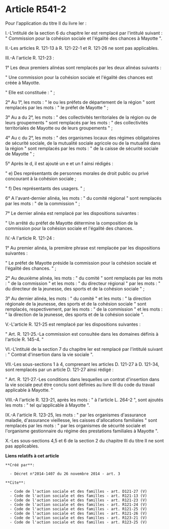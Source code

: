 # Article R541-2

Pour l'application du titre II du livre Ier : 

I.-L'intitulé de la section 6 du chapitre Ier est remplacé par l'intitulé suivant : " Commission pour la cohésion sociale et
l'égalité des chances à Mayotte ". 

II.-Les articles R. 121-13 à R. 121-22-1 et R. 121-26 ne sont pas applicables. 

III.-A l'article R. 121-23 : 

1° Les deux premiers alinéas sont remplacés par les deux alinéas suivants : 

" Une commission pour la cohésion sociale et l'égalité des chances est créée à Mayotte. 

" Elle est constituée : " ; 

2° Au 1°, les mots : " le ou les préfets de département de la région " sont remplacés par les mots : " le préfet de Mayotte
" ; 

3° Au a du 2°, les mots : " des collectivités territoriales de la région ou de leurs groupements " sont remplacés par les
mots : " des collectivités territoriales de Mayotte ou de leurs groupements " ; 

4° Au c du 2°, les mots : " des organismes locaux des régimes obligatoires de sécurité sociale, de la mutualité sociale
agricole ou de la mutualité dans la région " sont remplacés par les mots : " de la caisse de sécurité sociale de Mayotte " ; 

5° Après le d, il est ajouté un e et un f ainsi rédigés : 

" e) Des représentants de personnes morales de droit public ou privé concourant à la cohésion sociale ; 

" f) Des représentants des usagers. " ; 

6° A l'avant-dernier alinéa, les mots : " du comité régional " sont remplacés par les mots : " de la commission " ; 

7° Le dernier alinéa est remplacé par les dispositions suivantes : 

" Un arrêté du préfet de Mayotte détermine la composition de la commission pour la cohésion sociale et l'égalité des
chances. 

IV.-A l'article R. 121-24 : 

1° Au premier alinéa, la première phrase est remplacée par les dispositions suivantes : 

" Le préfet de Mayotte préside la commission pour la cohésion sociale et l'égalité des chances. " ; 

2° Au deuxième alinéa, les mots : " du comité " sont remplacés par les mots : " de la commission " et les mots : " du
directeur régional " par les mots : " du directeur de la jeunesse, des sports et de la cohésion sociale " ; 

3° Au dernier alinéa, les mots : " du comité " et les mots : " la direction régionale de la jeunesse, des sports et de la
cohésion sociale " sont remplacés, respectivement, par les mots : " de la commission " et les mots : " la direction de la
jeunesse, des sports et de la cohésion sociale ". 

V.-L'article R. 121-25 est remplacé par les dispositions suivantes : 

" Art. R. 121-25.-La commission est consultée dans les domaines définis à l'article R. 145-4. " 

VI.-L'intitulé de la section 7 du chapitre Ier est remplacé par l'intitulé suivant : " Contrat d'insertion dans la vie
sociale ". 

VII.-Les sous-sections 1 à 4, comprenant les articles D. 121-27 à D. 121-34, sont remplacés par un article D. 121-27 ainsi
rédigé : 

" Art. R. 121-27.-Les conditions dans lesquelles un contrat d'insertion dans la vie sociale peut être conclu sont définies au
livre III du code du travail applicable à Mayotte. " 

VIII.-A l'article R. 123-21, après les mots : " à l'article L. 264-2 ", sont ajoutés les mots : " tel qu'applicable à Mayotte
". 

IX.-A l'article R. 123-25, les mots : " par les organismes d'assurance maladie, d'assurance vieillesse, les caisses
d'allocations familiales " sont remplacés par les mots : " par les organismes de sécurité sociale et l'organisme gestionnaire
du régime des prestations familiales à Mayotte ". 

X.-Les sous-sections 4,5 et 6 de la section 2 du chapitre III du titre II ne sont pas applicables.

**Liens relatifs à cet article**

	**Créé par**:

	  - Décret n°2014-1407 du 26 novembre 2014 - art. 3

	**Cite**:

	  - Code de l'action sociale et des familles - art. D121-27 (V)
	  - Code de l'action sociale et des familles - art. R121-13 (V)
	  - Code de l'action sociale et des familles - art. R121-23 (V)
	  - Code de l'action sociale et des familles - art. R121-24 (V)
	  - Code de l'action sociale et des familles - art. R121-25 (V)
	  - Code de l'action sociale et des familles - art. R121-26 (V)
	  - Code de l'action sociale et des familles - art. R123-21 (V)
	  - Code de l'action sociale et des familles - art. R123-25 (V)
